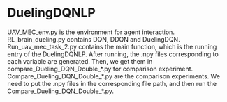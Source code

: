 # DuelingDQNLP
UAV_MEC_env.py is the environment for agent interaction.  
RL_brain_dueling.py contains DQN, DDQN and DuelingDQN.  
Run_uav_mec_task_2.py contains the main function, which is the running entry of the DuelingDQNLP. After running, the .npy files corresponding to each variable are generated. Then, we get them in compare_Dueling_DQN_Double_\*.py for comparison experiment. 
Compare_Dueling_DQN_Double_\*.py are the comparison experiments.
We need to put the .npy files in the corresponding file path, and then run the Compare_Dueling_DQN_Double_\*.py.
